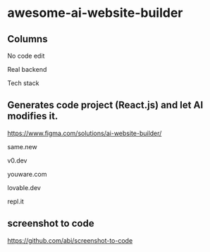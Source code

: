 # awesome-ai-website-builder

## Columns

No code edit

Real backend

Tech stack


## Generates code project (React.js) and let AI modifies it.

https://www.figma.com/solutions/ai-website-builder/

same.new

v0.dev

youware.com

lovable.dev

repl.it


## screenshot to code

https://github.com/abi/screenshot-to-code
